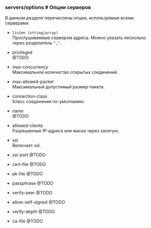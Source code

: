 ### servers/options # Опции серверов

В данном разделе перечислены опции, используемые всеми серверами.

 - `listen (string|array)`  
 Прослушиваемые сервером адреса. Можно указать несколько через разделитель&nbsp;`","`.

 - privileged  
 @TODO

 - max-concurrency  
 Максимальное количество открытых соединений.

 - max-allowed-packet  
 Максимальный допустимый размер пакета.

 - connection-class  
 Класс соединения по-умолчанию.

 - name  
 @TODO

 - allowed-clients  
 Разрешенные IP-адреса или маски через запятую.

 - ssl  
 Включает ssl.

 - ssl-port
 @TODO

 - cert-file
 @TODO

 - pk-file
 @TODO

 - passphrase
 @TODO

 - verify-peer
 @TODO

 - allow-self-signed
 @TODO

 - verify-depth
 @TODO

 - ca-file
 @TODO